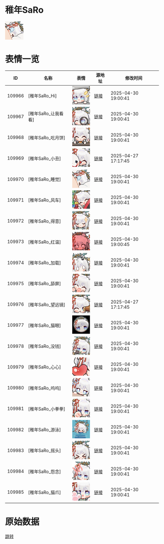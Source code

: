 # 稚年SaRo

<img src="./cover.png" height="60" alt="cover" />

# 表情一览

|ID|名称|表情|源地址|修改时间|
|----|----|----|----|----|
|109966|[稚年SaRo_Hi]|<img src="./pic/109966_%5B稚年SaRo_Hi%5D.png" height="60" alt="Hi"/>|[链接](https://i0.hdslb.com/bfs/garb/a3efbb7fe471c2566b1060104ca61d0daedc4dab.png)|2025-04-30 19:00:41|
|109967|[稚年SaRo_让我看看]|<img src="./pic/109967_%5B稚年SaRo_让我看看%5D.png" height="60" alt="让我看看"/>|[链接](https://i0.hdslb.com/bfs/garb/4db11198d797d72228e8a753621a1688f8ca502a.png)|2025-04-30 19:00:41|
|109968|[稚年SaRo_吃月饼]|<img src="./pic/109968_%5B稚年SaRo_吃月饼%5D.png" height="60" alt="吃月饼"/>|[链接](https://i0.hdslb.com/bfs/garb/e7b171516d9b3cb5fcb6c5e9174acf6eb647df5a.png)|2025-04-30 19:00:41|
|109969|[稚年SaRo_小丑]|<img src="./pic/109969_%5B稚年SaRo_小丑%5D.png" height="60" alt="小丑"/>|[链接](https://i0.hdslb.com/bfs/garb/cba1e2537b36b140800624bb6519720ea493ddf8.png)|2025-04-27 17:17:45|
|109970|[稚年SaRo_睡觉]|<img src="./pic/109970_%5B稚年SaRo_睡觉%5D.png" height="60" alt="睡觉"/>|[链接](https://i0.hdslb.com/bfs/garb/234bf31c2397e53273f215573da3d0bca3530346.png)|2025-04-30 19:00:41|
|109971|[稚年SaRo_风车]|<img src="./pic/109971_%5B稚年SaRo_风车%5D.png" height="60" alt="风车"/>|[链接](https://i0.hdslb.com/bfs/garb/e20f83e5e94738a0283b3bae44d7e64a593642d6.png)|2025-04-30 19:00:41|
|109972|[稚年SaRo_得意]|<img src="./pic/109972_%5B稚年SaRo_得意%5D.png" height="60" alt="得意"/>|[链接](https://i0.hdslb.com/bfs/garb/3c704097f64e265767311d94dc5338ddb215f7a0.png)|2025-04-30 19:00:41|
|109973|[稚年SaRo_红温]|<img src="./pic/109973_%5B稚年SaRo_红温%5D.png" height="60" alt="红温"/>|[链接](https://i0.hdslb.com/bfs/garb/f01e2cb7ca8efc6f9c53bb1e9876c22693d5f46c.png)|2025-04-30 19:00:45|
|109974|[稚年SaRo_加载]|<img src="./pic/109974_%5B稚年SaRo_加载%5D.png" height="60" alt="加载"/>|[链接](https://i0.hdslb.com/bfs/garb/6ad72114e34b3d5d65a07fec6d477c861ef0e4f5.png)|2025-04-30 19:00:41|
|109975|[稚年SaRo_舔屏]|<img src="./pic/109975_%5B稚年SaRo_舔屏%5D.png" height="60" alt="舔屏"/>|[链接](https://i0.hdslb.com/bfs/garb/7971adb1360bf850c5d5c01595de1534fbb09947.png)|2025-04-30 19:00:41|
|109976|[稚年SaRo_望远镜]|<img src="./pic/109976_%5B稚年SaRo_望远镜%5D.png" height="60" alt="望远镜"/>|[链接](https://i0.hdslb.com/bfs/garb/e73026db29dfbb8b81ef4f7918b66e4efb5cfb23.png)|2025-04-27 17:17:45|
|109977|[稚年SaRo_猫眼]|<img src="./pic/109977_%5B稚年SaRo_猫眼%5D.png" height="60" alt="猫眼"/>|[链接](https://i0.hdslb.com/bfs/garb/d8139e817d6089ba5817dea5bc49b8420d217b9f.png)|2025-04-30 19:00:41|
|109978|[稚年SaRo_没钱]|<img src="./pic/109978_%5B稚年SaRo_没钱%5D.png" height="60" alt="没钱"/>|[链接](https://i0.hdslb.com/bfs/garb/34c29f6f0709266a0598106f2373c011c1f93096.png)|2025-04-30 19:00:41|
|109979|[稚年SaRo_心心]|<img src="./pic/109979_%5B稚年SaRo_心心%5D.png" height="60" alt="心心"/>|[链接](https://i0.hdslb.com/bfs/garb/a6268e408b60c9d3c3fc62b60fd6b34a215b5d1f.png)|2025-04-30 19:00:41|
|109980|[稚年SaRo_呜呜]|<img src="./pic/109980_%5B稚年SaRo_呜呜%5D.png" height="60" alt="呜呜"/>|[链接](https://i0.hdslb.com/bfs/garb/788cb9ef825d9b26652195f1a39e67c25f5e11ca.png)|2025-04-30 19:00:41|
|109981|[稚年SaRo_小拳拳]|<img src="./pic/109981_%5B稚年SaRo_小拳拳%5D.png" height="60" alt="小拳拳"/>|[链接](https://i0.hdslb.com/bfs/garb/90c25ffe94bfa6d05f531a94f0c0fd546c1bc64f.png)|2025-04-30 19:00:41|
|109982|[稚年SaRo_游泳]|<img src="./pic/109982_%5B稚年SaRo_游泳%5D.png" height="60" alt="游泳"/>|[链接](https://i0.hdslb.com/bfs/garb/5c7557040d1030bca5a9d0e3a1d918fe6f09dbf9.png)|2025-04-30 19:00:41|
|109983|[稚年SaRo_摇头]|<img src="./pic/109983_%5B稚年SaRo_摇头%5D.png" height="60" alt="摇头"/>|[链接](https://i0.hdslb.com/bfs/garb/b78852c5c445fc438c7ff003b526b198c643bbed.png)|2025-04-30 19:00:41|
|109984|[稚年SaRo_怨念]|<img src="./pic/109984_%5B稚年SaRo_怨念%5D.png" height="60" alt="怨念"/>|[链接](https://i0.hdslb.com/bfs/garb/cdd875cee1056cf774f0b3d1c2ed494c2d1ea60b.png)|2025-04-30 19:00:41|
|109985|[稚年SaRo_猫爪]|<img src="./pic/109985_%5B稚年SaRo_猫爪%5D.png" height="60" alt="猫爪"/>|[链接](https://i0.hdslb.com/bfs/garb/2b4c2aa9219c11b8acd8b2100de50e5bd2c082fd.png)|2025-04-30 19:00:41|

# 原始数据

[跳转](./raw.json)

